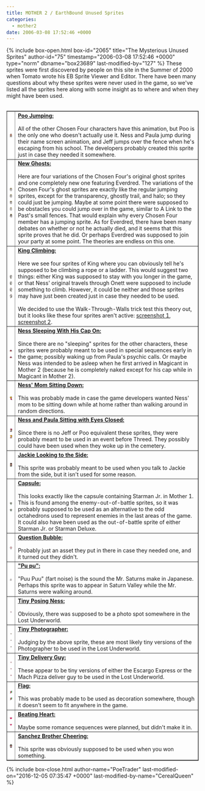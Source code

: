 ```yaml
---
title: MOTHER 2 / EarthBound Unused Sprites
categories:
  - mother2
date: 2006-03-08 17:52:46 +0000
---
```

{% include box-open.html box-id="2065" title="The Mysterious Unused Sprites" author-id="75" timestamp="2006-03-08 17:52:46 +0000" type="norm" dbname="box23689" last-modified-by="127" %}
These sprites were first discovered by people on this site in the Summer of 2000 when Tomato wrote his EB Sprite Viewer and Editor.  There have been many questions about why these sprites were never used in the game, so we've listed all the sprites here along with some insight as to where and when they might have been used.<br /><br />

<table width="100%" cellpadding="0" border="1">
  <tr>
    <td bgcolor="white"><center><img src="poojump.gif" /></center></td>
    <td valign="top">
      <u><b>Poo Jumping:</b></u>
      <br /><br />
All of the other Chosen Four characters have this animation, but Poo is the only one who doesn't actually use it. Ness and Paula jump during their name screen animation, and Jeff jumps over the fence when he's escaping from his school. The developers probably created this sprite just in case they needed it somewhere.</td>
  </tr>

  <tr>
    <td bgcolor="white"><center><img src="nessghost.gif" /><img src="paulaghost.gif" /><img src="jeffghost.gif" /><img src="pooghost.gif" /><img src="everdredghost.gif" /></center></td>
    <td valign="top">
      <u><b>New Ghosts:</b></u>
      <br /><br />
Here are four variations of the Chosen Four's original ghost sprites and one completely new one featuring Everdred.  The variations of the Chosen Four's ghost sprites are exactly like the regular jumping sprites, except for the transparency, ghostly trail, and halo; so they could just be jumping. Maybe at some point there were supposed to be obstacles you could jump over in the game, similar to A Link to the Past's small fences. That would explain why every Chosen Four member has a jumping sprite.  As for Everdred, there have been many debates on whether or not he actually died, and it seems that this sprite proves that he did.  Or perhaps Everdred was supposed to join your party at some point.  The theories are endless on this one.</td>
  </tr>

  <tr>
    <td bgcolor="white"><center><img src="kingclimb1.gif" /><img src="kingclimb2.gif" /><img src="kingladder1.gif" /><img src="kingladder2.gif" /></center></td>
    <td valign="top">
      <u><b>King Climbing:</b></u>
      <br /><br />
Here we see four sprites of King where you can obviously tell he's supposed to be climbing a rope or a ladder.  This would suggest two things: either King was supposed to stay with you longer in the game, or that Ness' original travels through Onett were supposed to include something to climb.  However, it could be neither and those sprites may have just been created just in case they needed to be used.<br /><br />
We decided to use the Walk-Through-Walls trick test this theory out, but it looks like these four sprites aren't active: <a href="wtw1.png">screenshot 1</a>, <a href="wtw2.png">screenshot 2</a>.</td>
  </tr>

  <tr>
    <td bgcolor="white"><center><img src="nesssleep1.gif" /><img src="nesssleep2.gif" /></center></td>
    <td valign="top">
      <u><b>Ness Sleeping With His Cap On:</b></u>
      <br /><br />
Since there are no "sleeping" sprites for the other characters, these sprites were probably meant to be used in special sequences early in the game; possibly waking up from Paula's psychic calls.  Or maybe Ness was intended to be asleep when he first arrived in Magicant in Mother 2 (because he is completely naked except for his cap while in Magicant in Mother 2).</td>
  </tr>

  <tr>
    <td bgcolor="white"><center><img src="momsit.gif" /></center></td>
    <td valign="top">
      <u><b>Ness' Mom Sitting Down:</b></u>
      <br /><br />
This was probably made in case the game developers wanted Ness' mom to be sitting down while at home rather than walking around in random directions.</td>
  </tr>

  <tr>
    <td bgcolor="white"><center><img src="nesssit.gif" /><img src="paulasit.gif" /></center></td>
    <td valign="top">
      <u><b>Ness and Paula Sitting with Eyes Closed:</b></u>
      <br /><br />
Since there is no Jeff or Poo equivalent these sprites, they were probably meant to be used in an event before Threed. They possibly could have been used when they woke up in the cemetery.</td>
  </tr>

  <tr>
    <td bgcolor="white"><center><img src="jackie.gif" /></center></td>
    <td valign="top">
      <u><b>Jackie Looking to the Side:</b></u>
      <br /><br />
This sprite was probably meant to be used when you talk to Jackie from the side, but it isn't used for some reason.</td>
  </tr>

  <tr>
    <td bgcolor="white"><center><img src="capsule1.gif" /><img src="capsule2.gif" /></center></td>
    <td valign="top">
      <u><b>Capsule:</b></u>
      <br /><br />
This looks exactly like the capsule containing Starman Jr. in Mother 1. This is found among the enemy-out-of-battle sprites, so it was probably supposed to be used as an alternative to the odd octahedrons used to represent enemies in the last areas of the game. It could also have been used as the out-of-battle sprite of either Starman Jr. or Starman Deluxe.</td>
  </tr>

  <tr>
    <td bgcolor="white"><center><img src="question.gif" /></center></td>
    <td valign="top">
      <u><b>Question Bubble:</b></u>
      <br /><br />
Probably just an asset they put in there in case they needed one, and it turned out they didn't.</td>
  </tr>

  <tr>
    <td bgcolor="white"><center><img src="pupu.gif" /></center></td>
    <td valign="top">
      <u><b>"Pu pu":</b></u>
      <br /><br />
"Puu Puu" (fart noise) is the sound the Mr. Saturns make in Japanese.  Perhaps this sprite was to appear in Saturn Valley while the Mr. Saturns were walking around.</td>
  </tr>

  <tr>
    <td bgcolor="white"><center><img src="tinyness.gif" /></center></td>
    <td valign="top">
      <u><b>Tiny Posing Ness:</b></u>
      <br /><br />
Obviously, there was supposed to be a photo spot somewhere in the Lost Underworld.</td>
  </tr>

  <tr>
    <td bgcolor="white"><center><img src="tinycamera1.gif" /><img src="tinycamera2.gif" /><img src="tinycamera3.gif" /></center></td>
    <td valign="top">
      <u><b>Tiny Photographer:</b></u>
      <br /><br />
Judging by the above sprite, these are most likely tiny versions of the Photographer to be used in the Lost Underworld.</td>
  </tr>

  <tr>
    <td bgcolor="white"><center><img src="tinymach1.gif" /><img src="tinymach2.gif" /><img src="tinymach3.gif" /></center></td>
    <td valign="top">
      <u><b>Tiny Delivery Guy:</b></u>
      <br /><br />
These appear to be tiny versions of either the Escargo Express or the Mach Pizza deliver guy to be used in the Lost Underworld.</td>
  </tr>

  <tr>
    <td bgcolor="white"><center><img src="flag1.gif" /><img src="flag2.gif" /></center></td>
    <td valign="top">
      <u><b>Flag:</b></u>
      <br /><br />
This was probably made to be used as decoration somewhere, though it doesn't seem to fit anywhere in the game.</td>
  </tr>

  <tr>
    <td bgcolor="white"><center><img src="heart1.gif" /><img src="heart2.gif" /></center></td>
    <td valign="top">
      <u><b>Beating Heart:</b></u>
      <br /><br />
Maybe some romance sequences were planned, but didn't make it in.</td>
  </tr>

  <tr>
    <td bgcolor="white"><center><img src="tomas.gif" /></center></td>
    <td valign="top">
      <u><b>Sanchez Brother Cheering:</b></u>
      <br /><br />
This sprite was obviously supposed to be used when you won something.</td>
  </tr>
</table>
{% include box-close.html author-name="PoeTrader" last-modified-on="2016-12-05 07:35:47 +0000" last-modified-by-name="CerealQueen" %}

